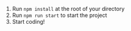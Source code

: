 1. Run `npm install` at the root of your directory
2. Run `npm run start` to start the project
3. Start coding!
